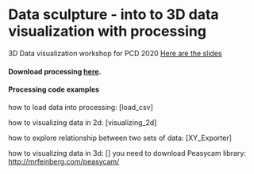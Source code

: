 # Data sculpture - into to 3D data visualization with processing

3D Data visualization workshop for PCD 2020 [Here are the slides](https://docs.google.com/presentation/d/1rI0s8V77Z5p4Fdmn1ZCqGSkGORa2hp6_js-H1kPYTaM/edit?usp=sharing) 

#### Download processing [here](https://processing.org/download/).

#### Processing code examples 
how to load data into processing: [load_csv]

how to visualizing data in 2d: [visualizing_2d]

how to explore relationship between two sets of data: [XY_Exporter]

how to visualizing data in 3d: []
you need to download Peasycam library: http://mrfeinberg.com/peasycam/